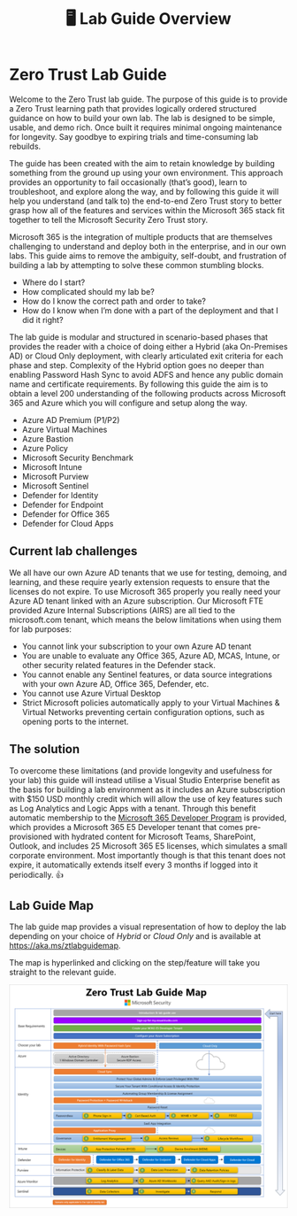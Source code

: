 ﻿---
id: overview
title: 🖥️ Lab Guide Overview
sidebar_label: 🖥️ Overview
slug: /
---
# Zero Trust Lab Guide
Welcome to the Zero Trust lab guide. The purpose of this guide is to provide a Zero Trust learning path that provides logically ordered structured guidance on how to build your own lab. The lab is designed to be simple, usable, and demo rich. Once built it requires minimal ongoing maintenance for longevity. Say goodbye to expiring trials and time-consuming lab rebuilds.

The guide has been created with the aim to retain knowledge by building something from the ground up using your own environment. This approach provides an opportunity to fail occasionally (that’s good), learn to troubleshoot, and explore along the way, and by following this guide it will help you understand (and talk to) the end-to-end Zero Trust story to better grasp how all of the features and services within the Microsoft 365 stack fit together to tell the Microsoft Security Zero Trust story. 

Microsoft 365 is the integration of multiple products that are themselves challenging to understand and deploy both in the enterprise, and in our own labs. This guide aims to remove the ambiguity, self-doubt, and frustration of building a lab by attempting to solve these common stumbling blocks.

- Where do I start?
- How complicated should my lab be?
- How do I know the correct path and order to take?
- How do I know when I’m done with a part of the deployment and that I did it right?

The lab guide is modular and structured in scenario-based phases that provides the reader with a choice of doing either a Hybrid (aka On-Premises AD) or Cloud Only deployment, with clearly articulated exit criteria for each phase and step. Complexity of the Hybrid option goes no deeper than enabling Password Hash Sync to avoid ADFS and hence any public domain name and certificate requirements. By following this guide the aim is to obtain a level 200 understanding of the following products across Microsoft 365 and Azure which you will configure and setup along the way.

- Azure AD Premium (P1/P2)
- Azure Virtual Machines
- Azure Bastion
- Azure Policy
- Microsoft Security Benchmark
- Microsoft Intune
- Microsoft Purview
- Microsoft Sentinel 
- Defender for Identity
- Defender for Endpoint
- Defender for Office 365
- Defender for Cloud Apps 

## Current lab challenges
We all have our own Azure AD tenants that we use for testing, demoing, and learning, and these require yearly extension requests to ensure that the licenses do not expire. To use Microsoft 365 properly you really need your Azure AD tenant linked with an Azure subscription. Our Microsoft FTE provided Azure Internal Subscriptions (AIRS) are all tied to the microsoft.com tenant, which means the below limitations when using them for lab purposes: 

- You cannot link your subscription to your own Azure AD tenant 
- You are unable to evaluate any Office 365, Azure AD, MCAS, Intune, or other security related features in the Defender stack.
- You cannot enable any Sentinel features, or data source integrations with your own Azure AD, Office 365, Defender, etc. 
- You cannot use Azure Virtual Desktop
- Strict Microsoft policies automatically apply to your Virtual Machines & Virtual Networks preventing certain configuration options, such as opening ports to the internet.

## The solution
To overcome these limitations (and provide longevity and usefulness for your lab) this guide will instead utilise a Visual Studio Enterprise benefit as the basis for building a lab environment as it includes an Azure subscription with $150 USD monthly credit which will allow the use of key features such as Log Analytics and Logic Apps with a tenant. Through this benefit automatic membership to the [Microsoft 365 Developer Program](https://docs.microsoft.com/en-us/office/developer-program/microsoft-365-developer-program-faq) is provided, which provides a Microsoft 365 E5 Developer tenant that comes pre-provisioned with hydrated content for Microsoft Teams, SharePoint, Outlook, and includes 25 Microsoft 365 E5 licenses, which simulates a small corporate environment. Most importantly though is that this tenant does not expire, it automatically extends itself every 3 months if logged into it periodically. 👍

## Lab Guide Map
The lab guide map provides a visual representation of how to deploy the lab depending on your choice of *Hybrid* or *Cloud Only* and is available at <https://aka.ms/ztlabguidemap>. 

The map is hyperlinked and clicking on the step/feature will take you straight to the relevant guide. 

![Timeline Description automatically generated](img/ztlabguidemap.png)

